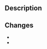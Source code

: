 <!--- Provide a general summary of your changes in the Title above. -->
<!--- If your PR is not intended for code review yet, use a prefix WIP -->
<!--- and possibly save it as a Draft only. -->

## Description
<!--- Describe your changes. -->

## Changes
<!-- Write down the most notable changes from your pull request. -->

-
-


<!-- You can add other relevant notes for code reviewers. -->
<!-- E.g., regarding testing, what was intentionally not included in this PR, screenshots etc. -->
